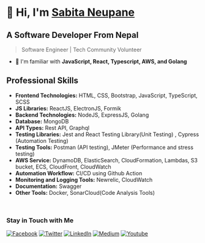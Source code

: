 # 👋 Hi, I'm [Sabita Neupane](https://sabitaneupane.github.io)

## A Software Developer From Nepal

> Software Engineer | Tech Community Volunteer

- 🌱 I'm familiar with **JavaScript, React, Typescript, AWS, and Golang**

## Professional Skills

- **Frontend Technologies:** HTML, CSS, Bootstrap, JavaScript, TypeScript, SCSS
- **JS Libraries:** ReactJS, ElectronJS, Formik
- **Backend Technologies:** NodeJS, ExpressJS, Golang
- **Database:** MongoDB
- **API Types:** Rest API, Graphql
- **Testing Libraries:** Jest and React Testing Library(Unit Testing) , Cypress (Automation Testing)
- **Testing Tools:** Postman (API testing), JMeter (Performance and stress testing)
- **AWS Service:** DynamoDB, ElasticSearch, CloudFormation, Lambdas, S3 bucket, ECS, CloudFront, CloudWatch
- **Automation Workflow:** CI/CD using Github Action
- **Monitoring and Logging Tools:** Newrelic, CloudWatch
- **Documentation:** Swagger
- **Other Tools:** Docker, SonarCloud(Code Analysis Tools)

<br/>

### Stay in Touch with Me

<a href="https://www.facebook.com/imsabitaneupane" target="_blank"><img src="https://img.shields.io/badge/Facebook-%231877F2.svg?&style=flat-square&logo=facebook&logoColor=white" alt="Facebook"></a>
<a href="https://twitter.com/imsabitaneupane" target="_blank"><img src="https://img.shields.io/badge/Twitter-%231877F2.svg?&style=flat-square&logo=twitter&logoColor=white" alt="Twitter"></a>
<a href="https://www.linkedin.com/in/imsabitaneupane" target="_blank"><img src="https://img.shields.io/badge/LinkedIn-%230077B5.svg?&style=flat-square&logo=linkedin&logoColor=white" alt="LinkedIn"></a>
<a href="https://medium.com/@imsabitaneupane" target="_blank"><img src="https://img.shields.io/badge/Medium-%230A0A0A.svg?&style=flat-square&logo=medium&logoColor=white" alt="Medium"></a>
<a href="https://www.youtube.com/@imsabitaneupane" target="_blank"><img src="https://img.shields.io/badge/Youtube-D00000.svg?&style=flat-square&logo=youtube&logoColor=white" alt="Youtube"></a>
